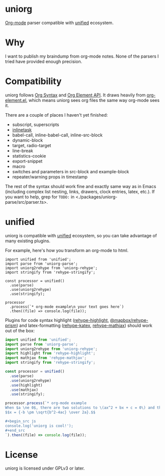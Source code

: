 # uniorg

[Org-mode](https://orgmode.org/) parser compatible with [unified](https://github.com/unifiedjs/unified) ecosystem.

# Why

I want to publish my braindump from org-mode notes. None of the parsers I tried have provided enough precision.


# Compatibility

uniorg follows [Org Syntax](https://orgmode.org/worg/dev/org-syntax.html) and [Org Element API](https://orgmode.org/worg/dev/org-element-api.html). It draws heavily from [org-element.el](http://git.savannah.gnu.org/cgit/emacs.git/tree/lisp/org/org-element.el), which means uniorg sees org files the same way org-mode sees it.

There are a couple of places I haven't yet finished:

- subscript, superscripts
- [inlinetask](http://git.savannah.gnu.org/cgit/emacs.git/tree/lisp/org/org-inlinetask.el)
- babel-call, inline-babel-call, inline-src-block
- dynamic-block
- target, radio-target
- line-break
- statistics-cookie
- export-snippet
- macro
- switches and parameters in src-block and example-block
- repeater/warning props in timestamp

The rest of the syntax should work fine and exactly same way as in Emacs (including complex list nesting, links, drawers, clock entries, latex, etc.). If you want to help, grep for `TODO:` in <./packages/uniorg-parse/src/parser.ts>.

# unified

uniorg is compatible with [unified](https://github.com/unifiedjs/unified) ecosystem, so you can take advantage of many existing plugins.

For example, here's how you transform an org-mode to html.

    import unified from 'unified';
    import parse from 'uniorg-parse';
    import uniorg2rehype from 'uniorg-rehype';
    import stringify from 'rehype-stringify';

    const processor = unified()
      .use(parse)
      .use(uniorg2rehype)
      .use(stringify);

    processor
      .process(`* org-mode example\n your text goes here`)
      .then((file) => console.log(file));

Plugins for code syntax highlight ([rehype-highlight](https://github.com/rehypejs/rehype-highlight), [@mapbox/rehype-prism](https://github.com/mapbox/rehype-prism)) and latex-formatting ([rehype-katex](https://github.com/remarkjs/remark-math/tree/main/packages/rehype-katex), [rehype-mathjax](https://github.com/remarkjs/remark-math/tree/main/packages/rehype-mathjax)) should work out of the box:

```js
import unified from 'unified';
import parse from 'uniorg-parse';
import uniorg2rehype from 'uniorg-rehype';
import highlight from 'rehype-highlight';
import mathjax from 'rehype-mathjax';
import stringify from 'rehype-stringify';

const processor = unified()
  .use(parse)
  .use(uniorg2rehype)
  .use(highlight)
  .use(mathjax)
  .use(stringify);

processor.process(`* org-mode example
When $a \ne 0$, there are two solutions to \(ax^2 + bx + c = 0\) and they are
$$x = {-b \pm \sqrt{b^2-4ac} \over 2a}.$$

#+begin_src js
console.log('uniorg is cool!');
#+end_src
`).then((file) => console.log(file));
```


# License

uniorg is licensed under GPLv3 or later.
